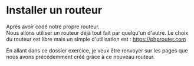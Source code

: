 # Installer un routeur #

Après avoir codé notre propre routeur.  
Nous allons utiliser un routeur déjà tout fait par quelqu'un d'autre.
Le choix du routeur est libre mais un simple d'utilisation est :
    <https://phprouter.com>

En allant dans ce dossier exercice, je veux être renvoyer sur les pages que nous avons précédemment créé grâce à ce nouveau routeur.
